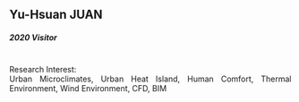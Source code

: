 ## Yu-Hsuan JUAN
##### 2020 Visitor 


<div align="justify">
<br/>
Research Interest: <br/>
Urban Microclimates, Urban Heat Island, Human Comfort, Thermal Environment, Wind Environment, CFD, BIM
</div>